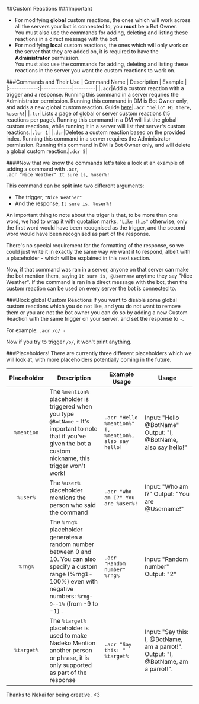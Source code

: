 ##Custom Reactions
###Important
*	For modifying **global** custom reactions, the ones which will work across all the servers your bot is connected to, you **must** be a Bot Owner.  
You must also use the commands for adding, deleting and listing these reactions in a direct message with the bot.  
*	For modifying **local** custom reactions, the ones which will only work on the server that they are added on, it is required to have the **Administrator** permission.  
You must also use the commands for adding, deleting and listing these reactions in the server you want the custom reactions to work on.  

###Commands and Their Use
| Command Name | Description | Example |
|:------------:|-------------|---------|
|`.acr`|Add a custom reaction with a trigger and a response. Running this command in a server requries the Administrator permission. Running this command in DM is Bot Owner only, and adds a new global custom reaction. Guide [here](http://nadekobot.readthedocs.io/en/1.0/Custom%20Reactions/)|`.acr "hello" Hi there, %user%!`|
|`.lcr`|Lists a page of global or server custom reactions (15 reactions per page). Running this command in a DM will list the global custom reactions, while running it in a server will list that server's custom reactions.|`.lcr 1`|
|`.dcr`|Deletes a custom reaction based on the provided index. Running this command in a server requires the Administrator permission. Running this command in DM is Bot Owner only, and will delete a global custom reaction.|`.dcr 5`|


####Now that we know the commands let's take a look at an example of adding a command with `.acr`,  
`.acr "Nice Weather" It sure is, %user%!`  

This command can be split into two different arguments:  

* 	 The trigger, `"Nice Weather"`  
* 	 And the response, `It sure is, %user%!`  

An important thing to note about the triger is that, to be more than one word, we had to wrap it with quotation marks, `"Like this"` otherwise, only the first word would have been recognised as the trigger, and the second word would have been recognised as part of the response.  

There's no special requirement for the formatting of the response, so we could just write it in exactly the same way we want it to respond, albeit with a placeholder - which will be explained in this next section.  

Now, if that command was ran in a server, anyone on that server can make the bot mention them, saying `It sure is, @Username` anytime they say "Nice Weather". If the command is ran in a direct message with the bot, then the custom reaction can be used on every server the bot is connected to.  

###Block global Custom Reactions
If you want to disable some global custom reactions which you do not like, and you do not want to remove them or you are not the bot owner you can do so by adding a new Custom Reaction with the same trigger on your server, and set the response to `-`.

For example:
`.acr /o/ -`

Now if you try to trigger `/o/`, it won't print anything.

###Placeholders!
There are currently three different placeholders which we will look at, with more placeholders potentially coming in the future.  

| Placeholder | Description | Example Usage | Usage |
|:-----------:|-------------|---------------|-------|
|`%mention`|The `%mention%` placeholder is triggered when you type `@BotName` - It's important to note that if you've given the bot a custom nickname, this trigger won't work!|```.acr "Hello %mention%" I,  %mention%, also say hello!```|Input: "Hello @BotName" Output: "I, @BotName, also say hello!"|
|`%user%`|The `%user%` placeholder mentions the person who said the command|`.acr "Who am I?" You are %user%!`|Input: "Who am I?" Output: "You are @Username!"|
|`%rng%`|The `%rng%` placeholder generates a random number between 0 and 10. You can also specify a custom range (%rng1-100%) even with negative numbers: `%rng-9--1%` (from -9 to -1) . |`.acr "Random number" %rng%`|Input: "Random number" Output: "2"|
|`%target%`|The `%target%` placeholder is used to make Nadeko Mention another person or phrase, it is only supported as part of the response|`.acr "Say this: " %target%`|Input: "Say this: I, @BotName, am a parrot!". Output: "I, @BotName, am a parrot!".|
		
 Thanks to Nekai for being creative. <3
